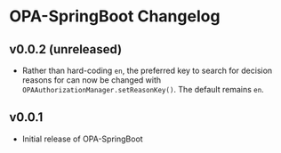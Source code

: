 # OPA-SpringBoot Changelog

## v0.0.2 (unreleased)

* Rather than hard-coding `en`, the preferred key to search for decision reasons for can now be changed with `OPAAuthorizationManager.setReasonKey()`. The default remains `en`.

## v0.0.1

* Initial release of OPA-SpringBoot
